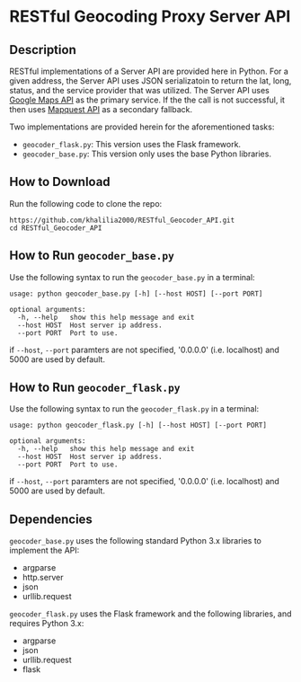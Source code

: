 # RESTful Geocoding Proxy Server API

## Description
RESTful implementations of a Server API are provided here in Python. For a given address, the Server API uses JSON serializatoin to return the lat, long, status, and the service provider that was utilized. The Server API uses [Google Maps API](https://developers.google.com/maps/documentation/geocoding/start) as the primary service. If the the call is not successful, it then uses [Mapquest API](https://developer.mapquest.com/documentation/geocoding-api/address/get/) as a secondary fallback.  
  
Two implementations are provided herein for the aforementioned tasks:  
  * `geocoder_flask.py`:  This version uses the Flask framework.
  * `geocoder_base.py`: This version only uses the base Python libraries.

## How to Download
Run the following code to clone the repo:
```
https://github.com/khalilia2000/RESTful_Geocoder_API.git
cd RESTful_Geocoder_API
```
## How to Run `geocoder_base.py`
Use the following syntax to run the `geocoder_base.py` in a terminal:
```
usage: python geocoder_base.py [-h] [--host HOST] [--port PORT]

optional arguments:
  -h, --help   show this help message and exit
  --host HOST  Host server ip address.
  --port PORT  Port to use.
```
if `--host`, `--port` paramters are not specified, '0.0.0.0' (i.e. localhost) and 5000 are used by default. 

## How to Run `geocoder_flask.py`
Use the following syntax to run the `geocoder_flask.py` in a terminal:
```
usage: python geocoder_flask.py [-h] [--host HOST] [--port PORT]

optional arguments:
  -h, --help   show this help message and exit
  --host HOST  Host server ip address.
  --port PORT  Port to use.
```
if `--host`, `--port` paramters are not specified, '0.0.0.0' (i.e. localhost) and 5000 are used by default. 

## Dependencies
`geocoder_base.py` uses the following standard Python 3.x libraries to implement the API:
  * argparse
  * http.server
  * json
  * urllib.request

`geocoder_flask.py` uses the Flask framework and the following libraries, and requires Python 3.x:
  * argparse
  * json
  * urllib.request
  * flask
  
